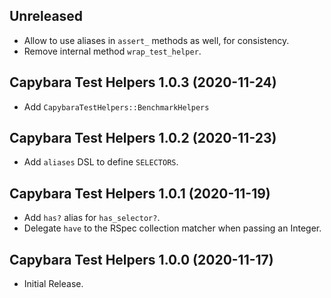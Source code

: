## Unreleased

* Allow to use aliases in `assert_` methods as well, for consistency.
* Remove internal method `wrap_test_helper`.

## Capybara Test Helpers 1.0.3 (2020-11-24) ##

* Add `CapybaraTestHelpers::BenchmarkHelpers`

## Capybara Test Helpers 1.0.2 (2020-11-23) ##

*   Add `aliases` DSL to define `SELECTORS`.

## Capybara Test Helpers 1.0.1 (2020-11-19) ##

*   Add `has?` alias for `has_selector?`.
*   Delegate `have` to the RSpec collection matcher when passing an Integer.

## Capybara Test Helpers 1.0.0 (2020-11-17) ##

*   Initial Release.
